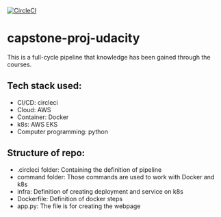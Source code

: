 [![CircleCI](https://dl.circleci.com/status-badge/img/gh/ndhoang123/capstone-proj-udacity/tree/main.svg?style=svg)](https://dl.circleci.com/status-badge/redirect/gh/ndhoang123/capstone-proj-udacity/tree/main)
# capstone-proj-udacity

This is a full-cycle pipeline that knowledge has been gained through the courses.

## Tech stack used:
- CI/CD: circleci
- Cloud: AWS
- Container: Docker
- k8s: AWS EKS
- Computer programming: python

## Structure of repo:

- .circleci folder: Containing the definition of pipeline
- command folder: Those commands are used to work with Docker and k8s
- infra: Definition of creating deployment and service on k8s
- Dockerfile: Definition of docker steps
- app.py: The file is for creating the webpage
